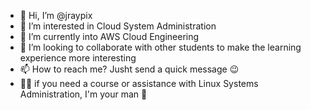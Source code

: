 - 👋 Hi, I’m @jraypix
- 👀 I’m interested in Cloud System Administration
- 🌱 I’m currently into AWS Cloud Engineering
- 💞️ I’m looking to collaborate with other students to make the learning experience more interesting
- 📫 How to reach me? Jusht send a quick message 😉
- 🧑‍💻 if you need a course or assistance with Linux Systems Administration, I'm your man 🤠

<!---
jraypix/jraypix is a ✨ special ✨ repository because its `README.md` (this file) appears on your GitHub profile.
You can click the Preview link to take a look at your changes.
--->
